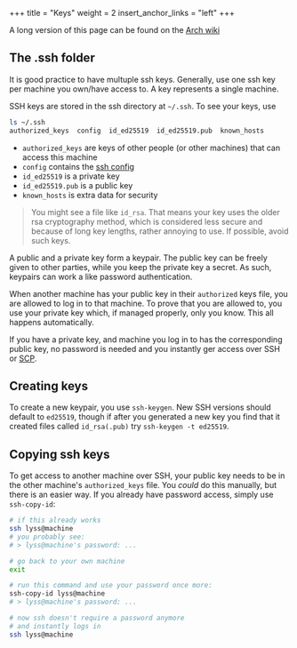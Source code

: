 +++
title = "Keys"
weight = 2
insert_anchor_links = "left"
+++

A long version of this page can be found on the [Arch wiki](https://wiki.archlinux.org/title/SSH_keys)

## The .ssh folder

It is good practice to have multuple ssh keys. 
Generally, use one ssh key per machine you own/have access to. 
A key represents a single machine.

SSH keys are stored in the ssh directory at `~/.ssh`. 
To see your keys, use
```bash
ls ~/.ssh
authorized_keys  config  id_ed25519  id_ed25519.pub  known_hosts
```

* `authorized_keys` are keys of other people (or other machines) that can access this machine
* `config` contains the [ssh config](./basics.md#ssh-config)
* `id_ed25519` is a private key
* `id_ed25519.pub` is a public key
* `known_hosts` is extra data for security

> You might see a file like `id_rsa`. 
> That means your key uses the older rsa cryptography method,
> which is considered less secure and because of long key lengths, rather annoying to use.
> If possible, avoid such keys.

A public and a private key form a keypair. 
The public key can be freely given to other parties, while you keep the private key a secret.
As such, keypairs can work a like password authentication.

When another machine has your public key in their `authorized` keys file, you are allowed to log in to that machine. 
To prove that you are allowed to, you use your private key which,
if managed properly, only you know.
This all happens automatically. 

If you have a private key, and machine you log in to has the corresponding public key, no password is needed and you instantly ger access over SSH or [SCP](./copying.md).

## Creating keys

To create a new keypair, you use `ssh-keygen`.
New SSH versions should default to `ed25519`, 
though if after you generated a new key you find that it created files called `id_rsa(.pub)` try `ssh-keygen -t ed25519`.

## Copying ssh keys

To get access to another machine over SSH, your public key needs to be in the other machine's `authorized_keys` file. 
You *could* do this manually, but there is an easier way.
If you already have password access, simply use `ssh-copy-id`:

```bash
# if this already works
ssh lyss@machine
# you probably see:
# > lyss@machine's password: ...

# go back to your own machine
exit

# run this command and use your password once more:
ssh-copy-id lyss@machine
# > lyss@machine's password: ...

# now ssh doesn't require a password anymore
# and instantly logs in
ssh lyss@machine
```




